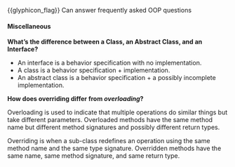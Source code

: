 <span id="prereqs"></span>

<span id="outcomes">{{glyphicon_flag}} Can answer frequently asked OOP questions</span>

<div id="title">

#### Miscellaneous

</div>

<div id="body">

**What’s the difference between a Class, an Abstract Class, and an Interface?**

* An interface is a behavior specification with no implementation.
* A class is a behavior specification + implementation.
* An abstract class is a behavior specification + a possibly incomplete implementation.

**How does overriding differ from _overloading_?**

Overloading is used to indicate that multiple operations do similar things but take different parameters. Overloaded methods have the same method name but different method signatures and possibly different return types.

Overriding is when a sub-class redefines an operation using the same method name and the same type signature. Overridden methods have the same name, same method signature, and same return type.

</div>

<div id="extras">
</div>